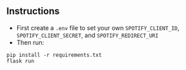 ## Instructions

* First create a `.env` file to set your own `SPOTIFY_CLIENT_ID`, `SPOTIFY_CLIENT_SECRET`, and `SPOTIFY_REDIRECT_URI`
* Then run:
```
pip install -r requirements.txt
flask run
```
